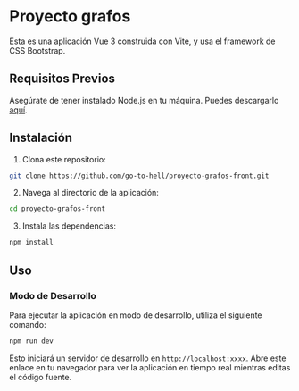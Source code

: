 # Proyecto grafos

Esta es una aplicación Vue 3 construida con Vite, y usa el framework de CSS Bootstrap. 

## Requisitos Previos

Asegúrate de tener instalado Node.js en tu máquina. Puedes descargarlo [aquí](https://nodejs.org/).

## Instalación

1. Clona este repositorio:

```bash
git clone https://github.com/go-to-hell/proyecto-grafos-front.git
```

2. Navega al directorio de la aplicación:

```bash
cd proyecto-grafos-front
```

3. Instala las dependencias:

```bash
npm install
```

## Uso

### Modo de Desarrollo

Para ejecutar la aplicación en modo de desarrollo, utiliza el siguiente comando:

```bash
npm run dev
```

Esto iniciará un servidor de desarrollo en `http://localhost:xxxx`. Abre este enlace en tu navegador para ver la aplicación en tiempo real mientras editas el código fuente.


